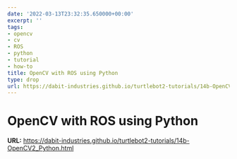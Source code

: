 ```yaml
---
date: '2022-03-13T23:32:35.650000+00:00'
excerpt: ''
tags:
- opencv
- cv
- ROS
- python
- tutorial
- how-to
title: OpenCV with ROS using Python
type: drop
url: https://dabit-industries.github.io/turtlebot2-tutorials/14b-OpenCV2_Python.html
---
```


# OpenCV with ROS using Python

**URL:** https://dabit-industries.github.io/turtlebot2-tutorials/14b-OpenCV2_Python.html
